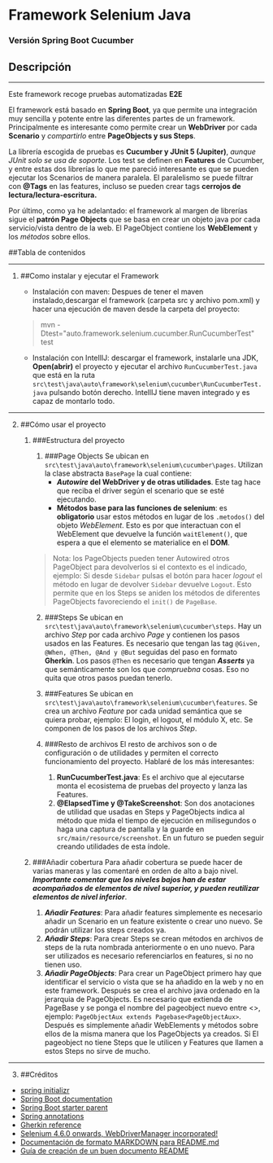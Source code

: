 # Framework Selenium Java 
### Versión Spring Boot Cucumber



## Descripción

---

Este framework recoge pruebas automatizadas **E2E** 

El framework está basado en **Spring Boot**, ya que permite una integración
muy sencilla y potente entre las diferentes partes de un framework. Principalmente
es interesante como permite crear un **WebDriver** por cada **Scenario** y *compartirlo*
entre **PageObjects y sus Steps**.

La librería escogida de pruebas es **Cucumber y JUnit 5 (Jupiter)**, *aunque JUnit solo
se usa de soporte*. Los test se definen en **Features** de Cucumber, y entre estas
dos librerías lo que me pareció interesante es que se pueden ejecutar los
Scenarios de manera paralela. El paralelismo se puede filtrar con **@Tags** en
las features, incluso se pueden crear tags **cerrojos de lectura/lectura-escritura.**

Por último, como ya he adelantado: el framework al margen de librerías sigue el **patrón
Page Objects** que se basa en crear un objeto java por cada servicio/vista dentro
de la web. El PageObject contiene los **WebElement** y los *métodos* sobre ellos.



##Tabla de contenidos

---

1. ##Como instalar y ejecutar el Framework

   - Instalación con maven: Despues de tener el maven instalado,descargar el framework (carpeta src y archivo pom.xml)
   y hacer una ejecución de maven desde la carpeta del proyecto:
   
   >mvn -Dtest="auto.framework.selenium.cucumber.RunCucumberTest" test
   - Instalación con IntellIJ: descargar el framework, instalarle una JDK, **Open(abrir)** el proyecto y ejecutar
   el archivo `RunCucumberTest.java` que está en la ruta `src\test\java\auto\framework\selenium\cucumber\RunCucumberTest.java`
   pulsando botón derecho. IntellIJ tiene maven integrado y es capaz de montarlo todo.

---

2. ##Cómo usar el proyecto
   1. ###Estructura del proyecto
      1. ###Page Objects
      Se ubican en `src\test\java\auto\framework\selenium\cucumber\pages`. Utilizan la clase abstracta `BasePage` la cual
      contiene:
         - ***Autowire* del WebDriver y de otras utilidades**. Este tag hace que reciba el driver según
         el scenario que se esté ejecutando.
         - **Métodos base para las funciones de selenium**: es **obligatorio** usar estos métodos en lugar de
         los `.metodos()` del objeto *WebElement*. Esto es por que interactuan con el WebElement que devuelve
         la función `waitElement()`, que espera a que el elemento se materialice en el **DOM**.
      >Nota: los PageObjects pueden tener Autowired otros PageObject para devolverlos si el contexto es el indicado, ejemplo:
      Si desde `Sidebar` pulsas el botón para hacer *logout* el método en lugar de devolver `Sidebar` devuelve `Logout`.
      Esto permite que en los Steps se aniden los métodos de diferentes PageObjects favoreciendo el `init()` de `PageBase`.
      
      2. ###Steps
      Se ubican en `src\test\java\auto\framework\selenium\cucumber\steps`. Hay un archivo *Step* por cada archivo *Page*
      y contienen los pasos usados en las Features. Es necesario que tengan las tag `@Given, @When, @Then, @And y @But` seguidas
      del paso en formato **Gherkin**. Los pasos `@Then` es necesario que tengan ***Asserts*** ya que semánticamente son los que *compruebna* cosas.
      Eso no quita que otros pasos puedan tenerlo.      

      3. ###Features
      Se ubican en `src\test\java\auto\framework\selenium\cucumber\features`. Se crea un archivo *Feature* por cada unidad semántica que se quiera probar, ejemplo:
      El login, el logout, el módulo X, etc. Se componen de los pasos de los archivos *Step*.
      
      4. ###Resto de archivos
         El resto de archivos son o de configuración o de utilidades y permiten el correcto funcionamiento del proyecto. Hablaré de los más interesantes:
            1. **RunCucumberTest.java**: Es el archivo que al ejecutarse monta el ecosistema de pruebas del proyecto y lanza las Features.
            2. **@ElapsedTime y @TakeScreenshot**: Son dos anotaciones de utilidad que usadas en Steps y PageObjects indica al método
            que mida el tiempo de ejecución en milisegundos o haga una captura de pantalla y la guarde en `src/main/resource/screenshot`. En un futuro se pueden seguir creando
            utilidades de esta índole.
   2. ###Añadir cobertura
      Para añadir cobertura se puede hacer de varias maneras y las comentaré en orden de alto a bajo nivel. ***Importante comentar que los niveles bajos han de estar acompañados de elementos de nivel superior, y pueden reutilizar elementos de nivel inferior***.
      1. ***Añadir Features***: Para añadir features simplemente es necesario añadir un Scenario en un feature existente o crear uno nuevo. Se podrán utilizar los steps creados ya.
      2. ***Añadir Steps***: Para crear Steps se crean métodos en archivos de steps de la ruta nombrada anteriormente o en uno nuevo. Para ser utilizados es necesario referenciarlos en features, si no no tienen uso.
      3. ***Añadir PageObjects***: Para crear un PageObject primero hay que identificar el servicio o vista que se ha añadido en la web y no en este framework.
        Después se crea el archivo java ordenado en la jerarquia de PageObjects. Es necesario que extienda de PageBase y se ponga el nombre del pageobject nuevo entre <>, ejemplo: `PageObjectAux extends Pagebase<PageObjectAux>`. Después es simplemente añadir WebElements y métodos sobre ellos de la misma manera que los PageObjects ya creados. Si El pageobject no tiene Steps que le utilicen y Features que llamen a estos Steps no sirve de mucho.
---
3. ##Créditos
- [spring initializr](https://start.spring.io/)
- [Spring Boot documentation](https://docs.spring.io/spring-boot/docs/current/reference/htmlsingle/)
- [Spring Boot starter parent](https://www.baeldung.com/spring-boot-starter-parent)
- [Spring annotations](https://www.baeldung.com/tag/spring-annotations)
- [Gherkin reference](https://cucumber.io/docs/gherkin/reference/)
- [Selenium 4.6.0 onwards, WebDriverManager incorporated!](https://www.selenium.dev/blog/2022/selenium-4-6-0-released/)
- [Documentación de formato MARKDOWN para README.md](https://www.markdownguide.org/cheat-sheet/)
- [Guía de creación de un buen documento README](https://www.freecodecamp.org/news/how-to-write-a-good-readme-file/)
